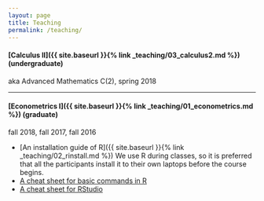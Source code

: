 ```yaml
---
layout: page
title: Teaching
permalink: /teaching/
---
```



#### [Calculus II]({{ site.baseurl }}{% link _teaching/03_calculus2.md %}) (undergraduate)
aka Advanced Mathematics C(2), spring 2018

---


<!--
#### [Econometrics I (fall 2017)]({{ site.baseurl }}{% link _teaching/01_econometrics.md %})
(&#9757; click the title to open the course page)
-->

#### [Econometrics I]({{ site.baseurl }}{% link _teaching/01_econometrics.md %}) (graduate)
fall 2018, fall 2017, fall 2016

<!--
* **Announcement**: the classroom has been changed to 1700 from Oct 16, 2017.
-->
* [An installation guide of R]({{ site.baseurl }}{% link _teaching/02_rinstall.md %})
  We use R during classes, so it is preferred that all the participants install it to their own laptops before the course begins.
* [A cheat sheet for basic commands in R](http://github.com/rstudio/cheatsheets/raw/master/base-r.pdf)
* [A cheat sheet for RStudio](https://github.com/rstudio/cheatsheets/raw/master/rstudio-ide.pdf)
